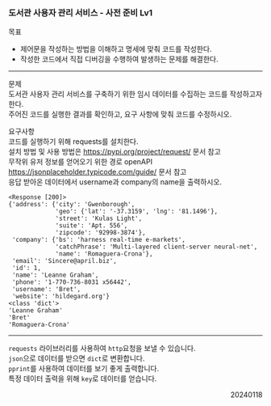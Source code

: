 ### 도서관 사용자 관리 서비스 - 사전 준비 Lv1
목표  
- 제어문을 작성하는 방법을 이해하고 명세에 맞춰 코드를 작성한다.
- 작성한 코드에서 직접 디버깅을 수행하여 발생하는 문제를 해결한다.
---
문제  
도서관 사용자 관리 서비스를 구축하기 위한 임시 데이터를 수집하는 코드를 작성하고자 한다.  
주어진 코드를 실행한 결과를 확인하고, 요구 사항에 맞춰 코드를 수정하시오.   

요구사항  
코드를 실행하기 위해 requests를 설치한다.  
설치 방법 및 사용 방법은 https://pypi.org/project/request/ 문서 참고  
무작위 유저 정보를 얻어오기 위한 경로 openAPI https://jsonplaceholder.typicode.com/guide/ 문서 참고  
응답 받아온 데이터에서 username과 company의 name을 출력하시오.
```
<Response [200]>
{'address': {'city': 'Gwenborough',
             'geo': {'lat': '-37.3159', 'lng': '81.1496'},
             'street': 'Kulas Light',
             'suite': 'Apt. 556',
             'zipcode': '92998-3874'},
 'company': {'bs': 'harness real-time e-markets',
             'catchPhrase': 'Multi-layered client-server neural-net', 
             'name': 'Romaguera-Crona'},
 'email': 'Sincere@april.biz',
 'id': 1,
 'name': 'Leanne Graham',
 'phone': '1-770-736-8031 x56442',
 'username': 'Bret',
 'website': 'hildegard.org'}
<class 'dict'>
'Leanne Graham'
'Bret'
'Romaguera-Crona'
```
---
`requests` 라이브러리를 사용하여 `http`요청을 보낼 수 있습니다.  
`json`으로 데이터를 받으면 `dict`로 변환합니다.  
`pprint`를 사용하여 데이터를 보기 좋게 출력합니다.  
특정 데이터 출력을 위해 `key`로 데이터를 얻습니다.
<div style="text-align: right">20240118</div>